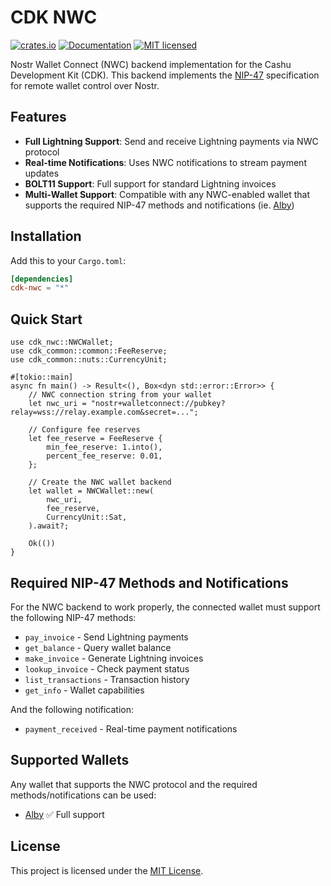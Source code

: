 # CDK NWC

[![crates.io](https://img.shields.io/crates/v/cdk-nwc.svg)](https://crates.io/crates/cdk-nwc)
[![Documentation](https://docs.rs/cdk-nwc/badge.svg)](https://docs.rs/cdk-nwc)
[![MIT licensed](https://img.shields.io/badge/license-MIT-blue.svg)](https://github.com/cashubtc/cdk/blob/main/LICENSE)

Nostr Wallet Connect (NWC) backend implementation for the Cashu Development Kit (CDK). This backend implements the [NIP-47](https://github.com/nostr-protocol/nips/blob/master/47.md) specification for remote wallet control over Nostr.

## Features

- **Full Lightning Support**: Send and receive Lightning payments via NWC protocol
- **Real-time Notifications**: Uses NWC notifications to stream payment updates
- **BOLT11 Support**: Full support for standard Lightning invoices
- **Multi-Wallet Support**: Compatible with any NWC-enabled wallet that supports the required NIP-47 methods and notifications (ie. [Alby](https://getalby.com))

## Installation

Add this to your `Cargo.toml`:

```toml
[dependencies]
cdk-nwc = "*"
```

## Quick Start

```rust,no_run
use cdk_nwc::NWCWallet;
use cdk_common::common::FeeReserve;
use cdk_common::nuts::CurrencyUnit;

#[tokio::main]
async fn main() -> Result<(), Box<dyn std::error::Error>> {
    // NWC connection string from your wallet
    let nwc_uri = "nostr+walletconnect://pubkey?relay=wss://relay.example.com&secret=...";

    // Configure fee reserves
    let fee_reserve = FeeReserve {
        min_fee_reserve: 1.into(),
        percent_fee_reserve: 0.01,
    };

    // Create the NWC wallet backend
    let wallet = NWCWallet::new(
        nwc_uri,
        fee_reserve,
        CurrencyUnit::Sat,
    ).await?;

    Ok(())
}
```

## Required NIP-47 Methods and Notifications

For the NWC backend to work properly, the connected wallet must support the following NIP-47 methods:
- `pay_invoice` - Send Lightning payments
- `get_balance` - Query wallet balance
- `make_invoice` - Generate Lightning invoices
- `lookup_invoice` - Check payment status
- `list_transactions` - Transaction history
- `get_info` - Wallet capabilities

And the following notification:
- `payment_received` - Real-time payment notifications

## Supported Wallets

Any wallet that supports the NWC protocol and the required methods/notifications can be used:
- [Alby](https://getalby.com) ✅ Full support

## License

This project is licensed under the [MIT License](../../LICENSE).
